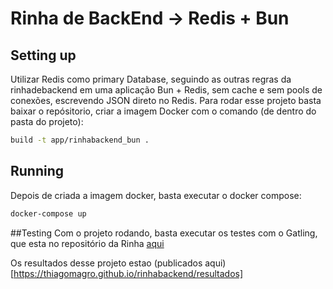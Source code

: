# Rinha de BackEnd -> Redis + Bun

## Setting up
Utilizar Redis como primary Database, seguindo as outras regras da rinhadebackend em uma aplicação Bun + Redis, sem cache e sem pools de conexões, escrevendo JSON direto no Redis.
Para rodar esse projeto basta baixar o repósitorio, criar a imagem Docker com o comando (de dentro do pasta do projeto):
```bash
build -t app/rinhabackend_bun .
```

## Running
Depois de criada a imagem docker, basta executar o docker compose:
```bash
docker-compose up
```

##Testing
Com o projeto rodando, basta executar os testes com o Gatling, que esta no repositório da Rinha [aqui](https://github.com/zanfranceschi/rinha-de-backend-2023-q3/tree/main)

Os resultados desse projeto estao (publicados aqui)[https://thiagomagro.github.io/rinhabackend/resultados]

